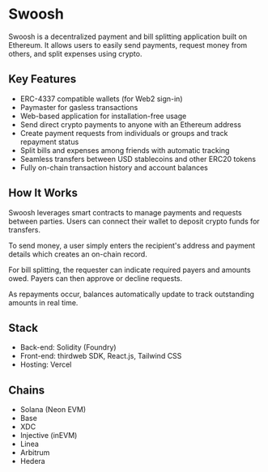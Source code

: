 # Swoosh

Swoosh is a decentralized payment and bill splitting application built on Ethereum. It allows users to easily send payments, request money from others, and split expenses using crypto.

## Key Features

- ERC-4337 compatible wallets (for Web2 sign-in)
- Paymaster for gasless transactions
- Web-based application for installation-free usage
- Send direct crypto payments to anyone with an Ethereum address
- Create payment requests from individuals or groups and track repayment status
- Split bills and expenses among friends with automatic tracking  
- Seamless transfers between USD stablecoins and other ERC20 tokens
- Fully on-chain transaction history and account balances

## How It Works

Swoosh leverages smart contracts to manage payments and requests between parties. Users can connect their wallet to deposit crypto funds for transfers.

To send money, a user simply enters the recipient's address and payment details which creates an on-chain record.

For bill splitting, the requester can indicate required payers and amounts owed. Payers can then approve or decline requests.  

As repayments occur, balances automatically update to track outstanding amounts in real time.

## Stack
- Back-end: Solidity (Foundry)
- Front-end: thirdweb SDK, React.js, Tailwind CSS
- Hosting: Vercel

## Chains
- Solana (Neon EVM)
- Base
- XDC
- Injective (inEVM)
- Linea
- Arbitrum
- Hedera

  
